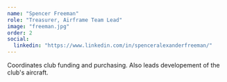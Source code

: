 ```yaml
---
name: "Spencer Freeman"
role: "Treasurer, Airframe Team Lead"
image: "freeman.jpg"
order: 2
social:
  linkedin: "https://www.linkedin.com/in/spenceralexanderfreeman/"
---
```


Coordinates club funding and purchasing. Also leads developement of the club's
aircraft.
